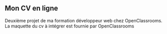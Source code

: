 
<h2>Mon CV en ligne</h2>
<p>Deuxième projet de ma formation développeur web chez OpenClassrooms. La maquette du cv à intégrer est fournie par OpenClassrooms</p>
